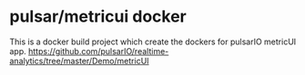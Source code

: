 # pulsar/metricui docker

This is a docker build project which create the dockers for pulsarIO metricUI app. https://github.com/pulsarIO/realtime-analytics/tree/master/Demo/metricUI

